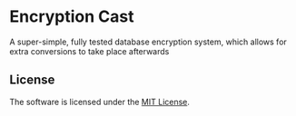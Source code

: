 # Encryption Cast

A super-simple, fully tested database encryption system, which allows for extra conversions
to take place afterwards

## License

The software is licensed under the [MIT License][link-license].

[link-license]: LICENSE.md
